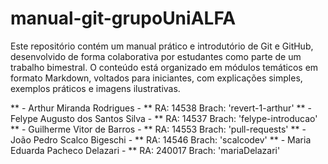 # manual-git-grupoUniALFA
Este repositório contém um manual prático e introdutório de Git e GitHub, desenvolvido de forma colaborativa por estudantes como parte de um trabalho bimestral. O conteúdo está organizado em módulos temáticos em formato Markdown, voltados para iniciantes, com explicações simples, exemplos práticos e imagens ilustrativas.

** - Arthur Miranda Rodrigues        - ** RA: 14538  Brach: 'revert-1-arthur'
** - Felype Augusto dos Santos Silva - ** RA: 14537  Brach: 'felype-introducao'
** - Guilherme Vitor de Barros       - ** RA: 14553  Brach: 'pull-requests'
** - João Pedro Scalco Bigeschi      - ** RA: 14546  Brach: 'scalcodev'
** - Maria Eduarda Pacheco Delazari  - ** RA: 240017 Brach: 'mariaDelazari'
